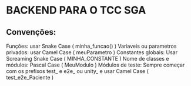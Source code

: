 # BACKEND PARA O TCC SGA

## Convenções:
Funções: usar Snake Case ( minha_funcao() )
Variaveis ou parametros privados: usar Camel Case ( meuParametro )
Constantes globais: Usar Screaming Snake Case ( MINHA_CONSTANTE )
Nome de classes e módulos: Pascal Case ( MeuModulo )
Módulos de teste: Sempre começar com os prefixos test_ e e2e_ ou
 unity_ e usar Camel Case ( test_e2e_Paciente )
